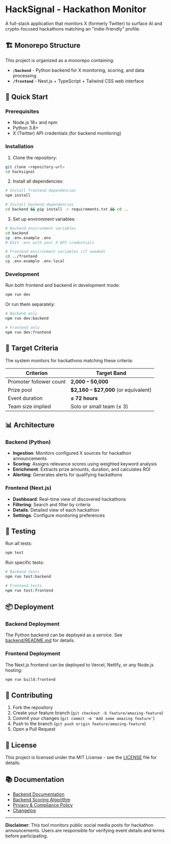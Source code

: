 # HackSignal - Hackathon Monitor

A full-stack application that monitors X (formerly Twitter) to surface AI and crypto-focused hackathons matching an "indie-friendly" profile.

## 🏗️ Monorepo Structure

This project is organized as a monorepo containing:

-   **`/backend`** - Python backend for X monitoring, scoring, and data processing
-   **`/frontend`** - Next.js + TypeScript + Tailwind CSS web interface

## 🚀 Quick Start

### Prerequisites

-   Node.js 18+ and npm
-   Python 3.8+
-   X (Twitter) API credentials (for backend monitoring)

### Installation

1. Clone the repository:

```bash
git clone <repository-url>
cd hacksignal
```

2. Install all dependencies:

```bash
# Install frontend dependencies
npm install

# Install backend dependencies
cd backend && pip install -r requirements.txt && cd ..
```

3. Set up environment variables:

```bash
# Backend environment variables
cd backend
cp .env.example .env
# Edit .env with your X API credentials

# Frontend environment variables (if needed)
cd ../frontend
cp .env.example .env.local
```

### Development

Run both frontend and backend in development mode:

```bash
npm run dev
```

Or run them separately:

```bash
# Backend only
npm run dev:backend

# Frontend only
npm run dev:frontend
```

## 🎯 Target Criteria

The system monitors for hackathons matching these criteria:

| Criterion               | Target Band                          |
| ----------------------- | ------------------------------------ |
| Promoter follower count | **2,000 – 50,000**                   |
| Prize pool              | **$2,160 – $27,000** (or equivalent) |
| Event duration          | **≤ 72 hours**                       |
| Team size implied       | Solo or small team (≤ 3)             |

## 📊 Architecture

### Backend (Python)

-   **Ingestion**: Monitors configured X sources for hackathon announcements
-   **Scoring**: Assigns relevance scores using weighted keyword analysis
-   **Enrichment**: Extracts prize amounts, duration, and calculates ROI
-   **Alerting**: Generates alerts for qualifying hackathons

### Frontend (Next.js)

-   **Dashboard**: Real-time view of discovered hackathons
-   **Filtering**: Search and filter by criteria
-   **Details**: Detailed view of each hackathon
-   **Settings**: Configure monitoring preferences

## 🧪 Testing

Run all tests:

```bash
npm test
```

Run specific tests:

```bash
# Backend tests
npm run test:backend

# Frontend tests
npm run test:frontend
```

## 📦 Deployment

### Backend Deployment

The Python backend can be deployed as a service. See [backend/README.md](backend/README.md) for details.

### Frontend Deployment

The Next.js frontend can be deployed to Vercel, Netlify, or any Node.js hosting:

```bash
npm run build:frontend
```

## 🤝 Contributing

1. Fork the repository
2. Create your feature branch (`git checkout -b feature/amazing-feature`)
3. Commit your changes (`git commit -m 'Add some amazing feature'`)
4. Push to the branch (`git push origin feature/amazing-feature`)
5. Open a Pull Request

## 📝 License

This project is licensed under the MIT License - see the [LICENSE](LICENSE) file for details.

## 📚 Documentation

-   [Backend Documentation](backend/README.md)
-   [Backend Scoring Algorithm](backend/SCORING_README.md)
-   [Privacy & Compliance Policy](backend/Policy.md)
-   [Changelog](CHANGELOG.md)

---

**Disclaimer**: This tool monitors public social media posts for hackathon announcements. Users are responsible for verifying event details and terms before participating.
